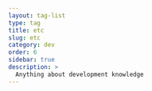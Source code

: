 ```yaml
---
layout: tag-list
type: tag
title: etc
slug: etc
category: dev
order: 6
sidebar: true
description: >
  Anything about development knowledge
---
```

